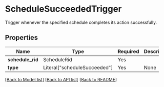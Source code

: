 # ScheduleSucceededTrigger

Trigger whenever the specified schedule completes its action
successfully.


## Properties
| Name | Type | Required | Description |
| ------------ | ------------- | ------------- | ------------- |
**schedule_rid** | ScheduleRid | Yes |  |
**type** | Literal["scheduleSucceeded"] | Yes | None |


[[Back to Model list]](../../../README.md#models-v2-link) [[Back to API list]](../../../README.md#apis-v2-link) [[Back to README]](../../../README.md)
